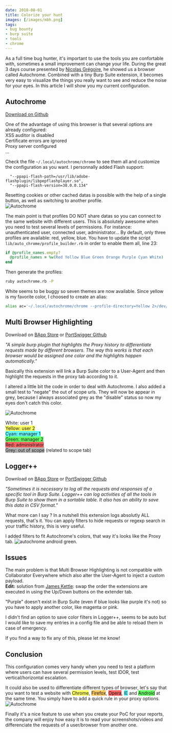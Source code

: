 ```yaml
---
date: 2018-08-01
title: Colorize your hunt
images: [/images/mbh.png]
tags:
- bug bounty
- burp suite
- tools
- chrome
---
```

As a full time bug hunter, it's important to use the tools you are confortable with, sometimes a small improvement can change your life.
During the great 3 days course presented by [Nicolas Grégoire](http://www.agarri.fr/), he showed us a browser called Autochrome.
Combined with a tiny Burp Suite extension, it becomes very easy to visualize the things you really want to see and reduce the noise for your eyes.
In this article I will show you my current configuration.
<!--more-->


## Autochrome

[Download on Github](https://github.com/nccgroup/autochrome)

One of the advantage of using this browser is that several options are already configured:  
XSS auditor is disabled  
Certificate errors are ignored  
Proxy server configured  
...

Check the file `~/.local/autochrome/chrome` to see them all and customize the configuration as you want.
I personnally added Flash support:
```none
  "--ppapi-flash-path=/usr/lib/adobe-flashplugin/libpepflashplayer.so",
  "--ppapi-flash-version=30.0.0.134"
```

Resetting cookies or other cached datas is possible with the help of a single button, as well as switching to another profile.  
![Autochrome](/images/autochrome.png)

The main point is that profiles DO NOT share datas so you can connect to the same website with different users.
This is absolutely awesome when you need to test several levels of permissions. For instance: unauthenticated user, connected user, administrator...
By default, only three profiles are available: red, yellow, blue.
You have to update the script `lib/auto_chrome/profile_builder.rb` in order to enable them all, line 23:
```ruby
if @profile_names.empty?
  @profile_names = %w(Red Yellow Blue Green Orange Purple Cyan White)
end
```

Then generate the profiles:
```sh
ruby autochrome.rb -P
```

White seems to be buggy so seven themes are now available.
Since yellow is my favorite color, I choosed to create an alias:
```sh
alias ac='~/.local/autochrome/chrome --profile-directory=Yellow 2>/dev/null &'
```


## Multi Browser Highlighting

Download on [BApp Store](https://portswigger.net/bappstore) or [PortSwigger Github](https://github.com/PortSwigger/multi-browser-highlighting)

*"A simple burp plugin that highlights the Proxy history to differentiate requests made by different browsers. The way this works is that each browser would be assigned one color and the highlights happen automatically."*

Basically this extension will link a Burp Suite color to a User-Agent and then highlight the requests in the proxy tab according to it.

I altered a little bit the code in order to deal with Autochrome.
I also added a small test to "negate" the out of scope urls. They will now be appear in grey, because I always associated grey as the "disable" status so now my eyes don't catch this color.

![Autochrome](/images/mbh.png)

<span style="background-color:#FFFFFF;">White: user 1</span>  
<span style="background-color:#FFFF64;">Yellow: user 2</span>  
<span style="background-color:#64FFFF;">Cyan: manager 1</span>  
<span style="background-color:#64FF64;">Green: manager 2</span>  
<span style="background-color:#FF6464;">Red: administrator</span>  
<span style="background-color:#B4B4B4;">Grey: out of scope</span> (related to scope tab)  


## Logger++

Download on [BApp Store](https://portswigger.net/bappstore) or [PortSwigger Github](https://github.com/PortSwigger/logger-plus-plus)

*"Sometimes it is necessary to log all the requests and responses of a specific tool in Burp Suite. Logger++ can log activities of all the tools in Burp Suite to show them in a sortable table. It also has an ability to save this data in CSV format."*

What more can I say ? In a nutshell this extension logs absolutly ALL requests, that's it.
You can apply filters to hide requests or regexp search in your traffic history, this is very useful.

I added filters to fit Autochrome's colors, that way it's looks like the Proxy tab.
![autochrome android green.](/images/logger++-filters-ac.png)


## Issues

The main problem is that Multi Browser Highlighting is not compatible with Collaborator Everywhere which also alter the User-Agent to inject a custom payload.  
**Edit:** solution from [James Kettle](https://twitter.com/albinowax): swap the order the extensions are executed in using the Up/Down buttons on the extender tab.

"Purple" doesn't exist in Burp Suite (even if blue looks like purple it's not) so you have to apply another color, like magenta or pink.

I didn't find an option to save color filters in Logger++, seems to be auto but I would like to save my entries in a config file and be able to reload them in case of emergency.

If you find a way to fix any of this, please let me know!


## Conclusion

This configuration comes very handy when you need to test a platform where users can have several permission levels, test IDOR, test vertical/horizontal escalation.

It could also be used to differentiate different types of browser, let's say that you want to test a website with 
<span style="background-color:#FFFF64;">Chrome</span>, <span style="background-color:#FFC864">Firefox</span>, 
<span style="background-color:#FF6464;">Opera</span>, <span style="background-color:#64FFFF;">IE</span> and 
<span style="background-color:#64FF64;">Android</span> at the same time.
You simply have to add a quick rule in your proxy options.  
![Autochrome](/images/ac-android-green.png)

Finally it's a nice feature to use when you create your PoC for your reports, the company will enjoy how easy it is to read your screenshots/videos and differenciate the requests of a user/browser from another one.

